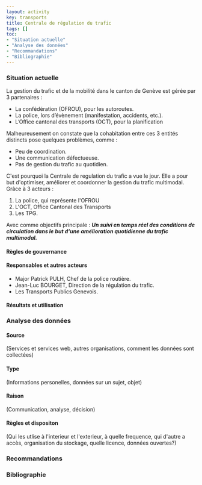 ```yaml
---
layout: activity
key: transports
title: Centrale de régulation du trafic
tags: []
toc:
- "Situation actuelle"
- "Analyse des données"
- "Recommandations"
- "Bibliographie"
---
```


### Situation actuelle
La gestion du trafic et de la mobilité dans le canton de Genève est gérée par 3 partenaires :
- La confédération (OFROU), pour les autoroutes.
- La police, lors d’évènement (manifestation, accidents, etc.).
- L’Office cantonal des transports (OCT), pour la planification

Malheureusement on constate que la cohabitation entre ces 3 entités distincts pose quelques problèmes, comme : 
-	Peu de coordination.
-	Une communication défectueuse.
-	Pas de gestion du trafic au quotidien.

C'est pourquoi la Centrale de regulation du trafic a vue le jour. Elle a pour but d'optimiser, améliorer et coordonner la gestion du trafic multimodal. Grâce à 3 acteurs : 
1. La police, qui représente l'OFROU
2. L'OCT, Office Cantonal des Transports 
3. Les TPG. 

Avec comme objectifs principale : _**Un suivi en temps réel des conditions de circulation dans le but d‘une amélioration quotidienne du trafic multimodal.**_



#### Règles de gouvernance


#### Responsables et autres acteurs

- Major Patrick PULH, Chef de la police routière.
- Jean-Luc BOURGET, Direction de la régulation du trafic.
- Les Transports Publics Genevois.


#### Résultats et utilisation


### Analyse des données

#### Source
(Services et services web, autres organisations, comment les données sont collectées)


#### Type
(Informations personelles, données sur un sujet, objet)

#### Raison
(Communication, analyse, décision)

#### Règles et dispositon
(Qui les utlise à l'interieur et l'exterieur, à quelle frequence, qui d'autre a accès, organisation du stockage, quelle licence, données ouvertes?)


### Recommandations


### Bibliographie

